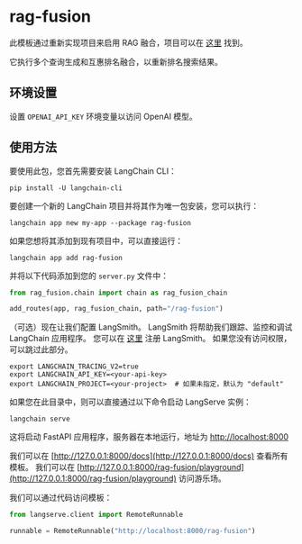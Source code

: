 # rag-fusion

此模板通过重新实现项目来启用 RAG 融合，项目可以在 [这里](https://github.com/Raudaschl/rag-fusion) 找到。

它执行多个查询生成和互惠排名融合，以重新排名搜索结果。

## 环境设置

设置 `OPENAI_API_KEY` 环境变量以访问 OpenAI 模型。

## 使用方法

要使用此包，您首先需要安装 LangChain CLI：

```shell
pip install -U langchain-cli
```

要创建一个新的 LangChain 项目并将其作为唯一包安装，您可以执行：

```shell
langchain app new my-app --package rag-fusion
```

如果您想将其添加到现有项目中，可以直接运行：

```shell
langchain app add rag-fusion
```

并将以下代码添加到您的 `server.py` 文件中：
```python
from rag_fusion.chain import chain as rag_fusion_chain

add_routes(app, rag_fusion_chain, path="/rag-fusion")
```

（可选）现在让我们配置 LangSmith。 
LangSmith 将帮助我们跟踪、监控和调试 LangChain 应用程序。 
您可以在 [这里](https://smith.langchain.com/) 注册 LangSmith。 
如果您没有访问权限，可以跳过此部分。

```shell
export LANGCHAIN_TRACING_V2=true
export LANGCHAIN_API_KEY=<your-api-key>
export LANGCHAIN_PROJECT=<your-project>  # 如果未指定，默认为 "default"
```

如果您在此目录中，则可以直接通过以下命令启动 LangServe 实例：

```shell
langchain serve
```

这将启动 FastAPI 应用程序，服务器在本地运行，地址为 
[http://localhost:8000](http://localhost:8000)

我们可以在 [http://127.0.0.1:8000/docs](http://127.0.0.1:8000/docs) 查看所有模板。
我们可以在 [http://127.0.0.1:8000/rag-fusion/playground](http://127.0.0.1:8000/rag-fusion/playground) 访问游乐场。

我们可以通过代码访问模板：

```python
from langserve.client import RemoteRunnable

runnable = RemoteRunnable("http://localhost:8000/rag-fusion")
```